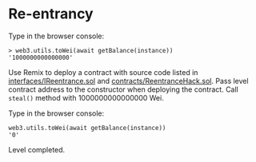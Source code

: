 # Re-entrancy

Type in the browser console:

```
> web3.utils.toWei(await getBalance(instance))
'1000000000000000'
```

Use Remix to deploy a contract with source code listed in [interfaces/IReentrance.sol](./src/interfaces/IReentrance.sol) and [contracts/ReentranceHack.sol](./src/contracts/ReentranceHack.sol). Pass level contract address to the constructor when deploying the contract. Call ``steal()`` method with 1000000000000000 Wei.

Type in the browser console:

```
web3.utils.toWei(await getBalance(instance))
'0'
```

Level completed.
